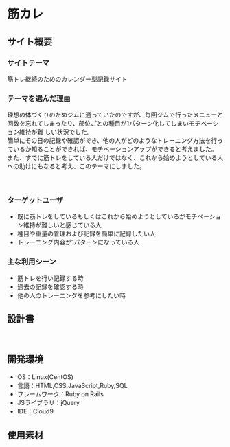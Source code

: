 # 筋カレ
## サイト概要
### サイトテーマ
筋トレ継続のためのカレンダー型記録サイト
​
### テーマを選んだ理由
理想の体づくりのためジムに通っていたのですが、毎回ジムで行ったメニューと回数を忘れてしまったり、部位ごとの種目が1パターン化してしまいモチベーション維持が難
しい状況でした。<br>
簡単にその日の記録や確認ができ、他の人がどのようなトレーニング方法を行っているか知ることができれば、モチベーションアップができると考えました。<br>
また、すでに筋トレをしている人だけではなく、これから始めようとしている人への助けにもなると考え、このテーマにしました。<br><br>
​
### ターゲットユーザ
- 既に筋トレをしているもしくはこれから始めようとしているがモチベーション維持が難しいと感じている人
- 種目や重量の管理および記録を簡単に記録したい人
- トレーニング内容が1パターンになっている人
​
### 主な利用シーン
- 筋トレを行い記録する時
- 過去の記録を確認する時
- 他の人のトレーニングを参考にしたい時
​
## 設計書
<!--テーマを設定・提出する時点では不要です-->
​
## 開発環境
- OS：Linux(CentOS)
- 言語：HTML,CSS,JavaScript,Ruby,SQL
- フレームワーク：Ruby on Rails
- JSライブラリ：jQuery
- IDE：Cloud9
​
## 使用素材

